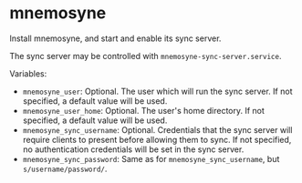 mnemosyne
=========

Install mnemosyne, and start and enable its sync server.

The sync server may be controlled with `mnemosyne-sync-server.service`.

Variables:

* `mnemosyne_user`: Optional. The user which will run the sync server. If not
  specified, a default value will be used.
* `mnemosyne_user_home`: Optional. The user's home directory. If not specified,
  a default value will be used.
* `mnemosyne_sync_username`: Optional. Credentials that the sync server will
  require clients to present before allowing them to sync. If not specified, no
  authentication credentials will be set in the sync server.
* `mnemosyne_sync_password`: Same as for `mnemosyne_sync_username`, but
  `s/username/password/`.
